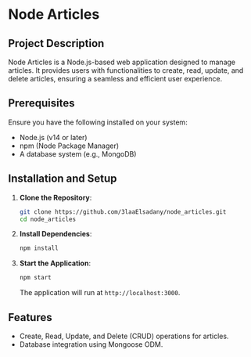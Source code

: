 # Node Articles

## Project Description
Node Articles is a Node.js-based web application designed to manage articles. It provides users with functionalities to create, read, update, and delete articles, ensuring a seamless and efficient user experience.

## Prerequisites
Ensure you have the following installed on your system:

- Node.js (v14 or later)
- npm (Node Package Manager)
- A database system (e.g., MongoDB)

## Installation and Setup

1. **Clone the Repository**:
   ```bash
   git clone https://github.com/3laaElsadany/node_articles.git
   cd node_articles
   ```

2. **Install Dependencies**:
   ```bash
   npm install
   ```


3. **Start the Application**:
   ```bash
   npm start
   ```
   The application will run at `http://localhost:3000`.

## Features
- Create, Read, Update, and Delete (CRUD) operations for articles.
- Database integration using Mongoose ODM.
